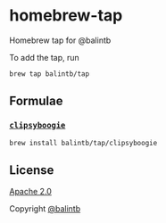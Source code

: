 # homebrew-tap
Homebrew tap for @balintb

To add the tap, run

```console
brew tap balintb/tap
```

## Formulae

### [`clipsyboogie`](https://github.com/balintb/clipsyboogie)

```console
brew install balintb/tap/clipsyboogie
```

## License

[Apache 2.0](LICENSE)

Copyright [@balintb](https://balint.click/github)
